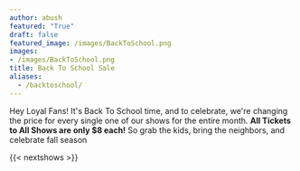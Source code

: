 ```yaml
---
author: abush
featured: "True"
draft: false
featured_image: /images/BackToSchool.png
images:
- /images/BackToSchool.png
title: Back To School Sale
aliases:
  - /backtoschool/
---
```


Hey Loyal Fans! It's Back To School time, and to celebrate, we're changing the price for every single one of our shows for the entire month. **All Tickets to All Shows are only $8 each!** So grab the kids, bring the neighbors, and celebrate fall season

{{< nextshows >}}
